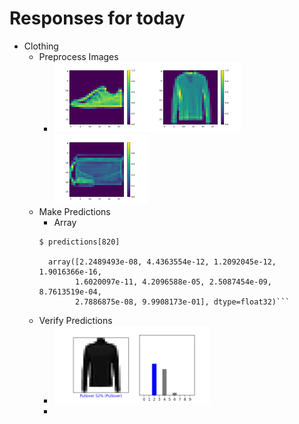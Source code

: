 # Responses for today

- Clothing
  - Preprocess Images
    - <img src="images/img1212.png" width="150"><img src="images/img1215.png" width="150"><img src="images/img1219.png" width="150">
  - Make Predictions 
    - Array
    ```
    $ predictions[820]
    
      array([2.2489493e-08, 4.4363554e-12, 1.2092045e-12, 1.9016366e-16,
            1.6020097e-11, 4.2096588e-05, 2.5087454e-09, 8.7613519e-04,
            2.7886875e-08, 9.9908173e-01], dtype=float32)```
  - Verify Predictions
    - <img src="images/img255_v.png" width="250">
    - 